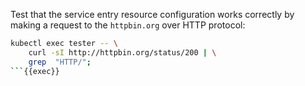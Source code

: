 Test that the service entry resource configuration works correctly by making a request
to the `httpbin.org` over HTTP protocol:

```bash
kubectl exec tester -- \
    curl -sI http://httpbin.org/status/200 | \
    grep  "HTTP/";
```{{exec}}